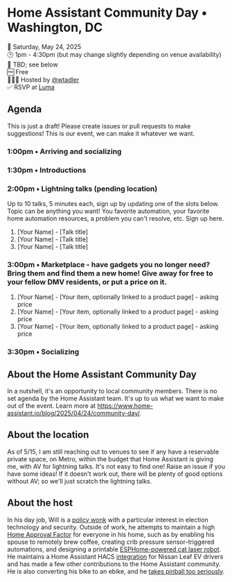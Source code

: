 # Home Assistant Community Day • Washington, DC

📅 Saturday, May 24, 2025  
🕑 1pm - 4:30pm (but may change slightly depending on venue availability)  
📍 TBD; see below  
🆓 Free  
🙋🏻‍♂️ Hosted by [@wtadler](https://github.com/wtadler)  
✅ RSVP at [Luma](https://lu.ma/85yv22d1)

## Agenda

This is just a draft! Please create issues or pull requests to make suggestions! This is our event, we can make it whatever we want.

### 1:00pm • Arriving and socializing  
### 1:30pm • Introductions  
### 2:00pm • Lightning talks (pending location)
Up to 10 talks, 5 minutes each, sign up by updating one of the slots below. Topic can be anything you want! You favorite automation, your favorite home automation resources, a problem you can't resolve, etc. Sign up here.
1. [Your Name] - [Talk title]
1. [Your Name] - [Talk title]
1. [Your Name] - [Talk title]

### 3:00pm • Marketplace - have gadgets you no longer need? Bring them and find them a new home! Give away for free to your fellow DMV residents, or put a price on it.  
1. [Your Name] - [Your item, optionally linked to a product page] - asking price
1. [Your Name] - [Your item, optionally linked to a product page] - asking price
1. [Your Name] - [Your item, optionally linked to a product page] - asking price

### 3:30pm • Socializing  


## About the Home Assistant Community Day

In a nutshell, it's an opportunity to local community members. There is no set agenda by the Home Assistant team. It's up to us what we want to make out of the event.
Learn more at https://www.home-assistant.io/blog/2025/04/24/community-day/.

## About the location

As of 5/15, I am still reaching out to venues to see if any have a reservable private space, on Metro, within the budget that Home Assistant is giving me, with AV for lightning talks. It's not easy to find one! Raise an issue if you have some ideas! If it doesn't work out, there will be plenty of good options without AV; so we'll just scratch the lightning talks.

## About the host

In his day job, Will is a [policy wonk](https://www.linkedin.com/in/wtadler/) with a particular interest in election technology and security. Outside of work, he attempts to maintain a high [Home Approval Factor](https://www.home-assistant.io/blog/2025/05/09/roadmap-2025h1/#the-smart-home-administrator-as-an-inventor) for everyone in his home, such as by enabling his spouse to remotely brew coffee, creating crib pressure sensor-triggered automations, and designing a printable [ESPHome-powered cat laser robot](https://www.thingiverse.com/thing:6863123). He maintains a Home Assistant HACS [integration](https://github.com/jesserockz/ha-leafspy/) for Nissan Leaf EV drivers and has made a few other contributions to the Home Assistant community. He is also converting his bike to an ebike, and he [takes pinball too seriously](https://www.ifpapinball.com/players/view.php?p=92682).
